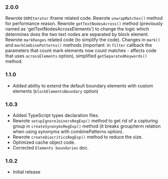 
### 2.0.0

Rewrote `DOMIterator` iframe related code.
Rewrote `unwrapMatches()` method for performance reason.
Rewrote `getTextNodesAcross()` method (previously named as 'getTextNodesAcrossElements') to change the logic which determines does the two text nodes are separated by block element.
Rewrote `markRanges` related code (to simplify the code).
Changes in `mark()` and `markCombinePatterns()` methods (important: in `filter` callback the parameters that count mark elements now count matches - affects code that uses `acrossElements` option), simplified `getSeparatedKeywords()` method.

### 1.1.0

* Added ability to extend the default boundary elements with custom elements (`blockElementsBoundary` option)

### 1.0.3

* Added TypeScript types declaration files.
* Rewrote `setupIgnoreJoinersRegExp()` method to get rid of a capturing group in `createSynonymsRegExp()` method (it breaks group/term relation when using synonyms with combinePatterns option).
* Rewrote `createDiacriticsRegExp()` method to reduce the size.
* Optimized cache object code.
* Corrected `Elements boundaries` doc.

### 1.0.2

* Initial release
